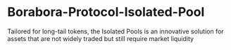 # Borabora-Protocol-Isolated-Pool
Tailored for long-tail tokens, the Isolated Pools is an innovative solution for assets that are not widely traded but still require market liquidity
